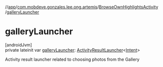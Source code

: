 //[app](../../../index.md)/[com.mobdeve.gonzales.lee.ong.artemis](../index.md)/[BrowseOwnHighlightsActivity](index.md)/[galleryLauncher](gallery-launcher.md)

# galleryLauncher

[androidJvm]\
private lateinit var [galleryLauncher](gallery-launcher.md): [ActivityResultLauncher](https://developer.android.com/reference/kotlin/androidx/activity/result/ActivityResultLauncher.html)<[Intent](https://developer.android.com/reference/kotlin/android/content/Intent.html)>

Activity result launcher related to choosing photos from the Gallery
